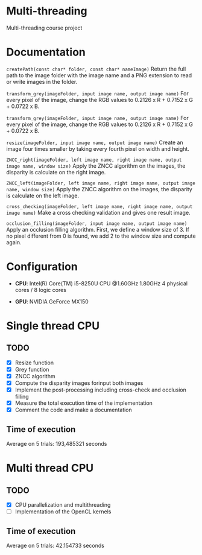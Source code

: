 # Multi-threading
Multi-threading course project

# Documentation

```createPath(const char* folder, const char* nameImage)```
Return the full path to the image folder with the image name and a PNG extension to read or write images in the folder.

```transform_grey(imageFolder, input image name, output image name)```
For every pixel of the image, change the RGB values to 0.2126 x R + 0.7152 x G + 0.0722 x B.

```transform_grey(imageFolder, input image name, output image name)```
For every pixel of the image, change the RGB values to 0.2126 x R + 0.7152 x G + 0.0722 x B.

```resize(imageFolder, input image name, output image name)```
Create an image four times smaller by taking every fourth pixel on width and height.

```ZNCC_right(imageFolder, left image name, right image name, output image name, window size)```
Apply the ZNCC algorithm on the images, the disparity is calculate on the right image.

```ZNCC_left(imageFolder, left image name, right image name, output image name, window size)```
Apply the ZNCC algorithm on the images, the disparity is calculate on the left image.

```cross_checking(imageFolder, left image name, right image name, output image name)```
Make a cross checking validation and gives one result image.

```occlusion_filling(imageFolder, input image name, output image name)```
Apply an occlusion filling algorithm. First, we define a window size of 3. If no pixel different from 0 is found, we add 2 to the window size and compute again.

# Configuration

- **CPU**:  Intel(R) Core(TM) i5-8250U CPU @1.60GHz 1.80GHz 
            4 physical cores / 8 logic cores

- **GPU**:  NVIDIA GeForce MX150

# Single thread CPU
## TODO

- [x] Resize function
- [x] Grey function
- [x] ZNCC algorithm 
- [x] Compute the disparity images forinput  both images
- [x] Implement the post-processing including cross-check and occlusion filling
- [x] Measure the total execution time of the implementation
- [x] Comment the code and make a documentation

## Time of execution

Average on 5 trials: 193,485321 seconds

# Multi thread CPU

## TODO

- [x] CPU parallelization and multithreading
- [ ] Implementation of the OpenCL kernels

## Time of execution

Average on 5 trials: 42.154733 seconds